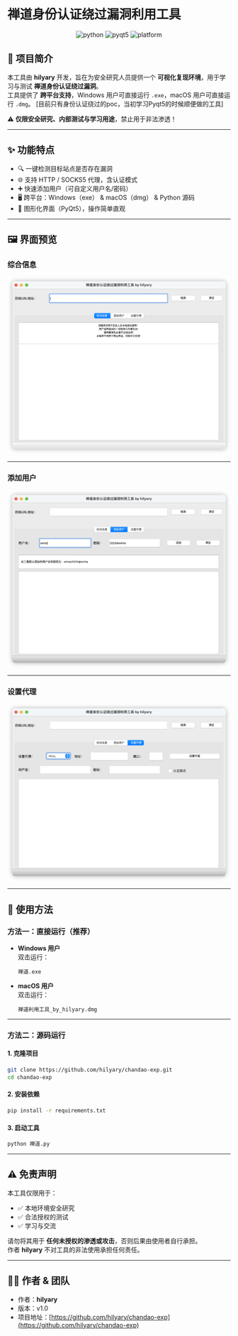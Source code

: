 # 禅道身份认证绕过漏洞利用工具

<p align="center">
  <img src="https://img.shields.io/badge/Python-3.9+-blue.svg" alt="python">
  <img src="https://img.shields.io/badge/PyQt5-GUI-green.svg" alt="pyqt5">
  <img src="https://img.shields.io/badge/Platform-Windows%20%7C%20macOS-lightgrey.svg" alt="platform">
</p>


## 📖 项目简介

本工具由 **hilyary** 开发，旨在为安全研究人员提供一个 **可视化复现环境**，用于学习与测试 **禅道身份认证绕过漏洞**。  
工具提供了 **跨平台支持**，Windows 用户可直接运行 `.exe`，macOS 用户可直接运行 `.dmg`。
[目前只有身份认证绕过的poc，当初学习Pyqt5的时候顺便做的工具]

⚠️ **仅限安全研究、内部测试与学习用途**，禁止用于非法渗透！  

---

## ✨ 功能特点

- 🔍 一键检测目标站点是否存在漏洞  
- 🌐 支持 HTTP / SOCKS5 代理，含认证模式  
- ➕ 快速添加用户（可自定义用户名/密码）  
- 🖥️ 跨平台：Windows（exe） & macOS（dmg） & Python 源码  
- 🎨 图形化界面（PyQt5），操作简单直观  

---

## 🖼️ 界面预览

### 综合信息

![screenshot1.png](/assets/screenshot1.png)

---

### 添加用户

![screenshot2](assets/screenshot2.png)

---

### 设置代理

![screenshot3](assets/screenshot3.png)

---

## 🚀 使用方法

### 方法一：直接运行（推荐）

- **Windows 用户**  
  双击运行：  

  ```
  禅道.exe
  ```

- **macOS 用户**  
  双击运行：  

  ```
  禅道利用工具_by_hilyary.dmg
  ```

---

### 方法二：源码运行

#### 1. 克隆项目

```bash
git clone https://github.com/hilyary/chandao-exp.git
cd chandao-exp
```

#### 2. 安装依赖

```bash
pip install -r requirements.txt
```

#### 3. 启动工具

```bash
python 禅道.py
```

---

## ⚠️ 免责声明

本工具仅限用于：

- ✅ 本地环境安全研究  
- ✅ 合法授权的测试  
- ✅ 学习与交流  

请勿将其用于 **任何未授权的渗透或攻击**，否则后果由使用者自行承担。  
作者 **hilyary** 不对工具的非法使用承担任何责任。  

---

## 🧑‍💻 作者 & 团队

- 作者：**hilyary**  
- 版本：v1.0  
- 项目地址：[https://github.com/hilyary/chandao-exp](https://github.com/hilyary/chandao-exp)  
